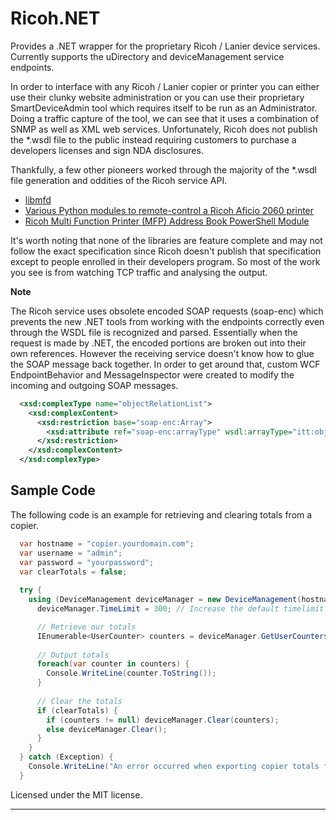 ﻿Ricoh.NET
=========

Provides a .NET wrapper for the proprietary Ricoh / Lanier device services. Currently supports the uDirectory and deviceManagement service endpoints.

In order to interface with any Ricoh / Lanier copier or printer you can either use their clunky website administration
or you can use their proprietary SmartDeviceAdmin tool which requires itself to be run as an Administrator. Doing a
traffic capture of the tool, we can see that it uses a combination of SNMP as well as XML web services. Unfortunately,
Ricoh does not publish the *.wsdl file to the public instead requiring customers to purchase a developers licenses and
sign NDA disclosures. 

Thankfully, a few other pioneers worked through the majority of the *.wsdl file generation and oddities of the Ricoh 
service API.

- [libmfd](https://github.com/adam-nielsen/libmfd/)
- [Various Python modules to remote-control a Ricoh Aficio 2060 printer](http://opensource.fsmi.uni-karlsruhe.de/gitweb/?p=python-aficio2060.git;a=summary)
- [Ricoh Multi Function Printer (MFP) Address Book PowerShell Module](http://gallery.technet.microsoft.com/scriptcenter/Ricoh-Multi-Function-27aeea71)

It's worth noting that none of the libraries are feature complete and may not follow the exact specification since 
Ricoh doesn't publish that specification except to people enrolled in their developers program. So most of the work
you see is from watching TCP traffic and analysing the output.

__Note__

The Ricoh service uses obsolete encoded SOAP requests (soap-enc) which prevents the new .NET tools from working 
with the endpoints correctly even through the WSDL file is recognized and parsed. Essentially when the request is
made by .NET, the encoded portions are broken out into their own references. However the receiving service doesn't 
know how to glue the SOAP message back together. In order to get around that, custom WCF EndpointBehavior and 
MessageInspector were created to modify the incoming and outgoing SOAP messages.

```xml
  <xsd:complexType name="objectRelationList">
    <xsd:complexContent>
      <xsd:restriction base="soap-enc:Array">
        <xsd:attribute ref="soap-enc:arrayType" wsdl:arrayType="itt:objectRelation[]"/>
      </xsd:restriction>
    </xsd:complexContent>
  </xsd:complexType>
```

Sample Code
-----------
The following code is an example for retrieving and clearing totals from a copier.

```csharp
  var hostname = "copier.yourdomain.com";
  var username = "admin";
  var password = "yourpassword";
  var clearTotals = false;
  
  try {
    using (DeviceManagement deviceManager = new DeviceManagement(hostname, username, password)) {
      deviceManager.TimeLimit = 300; // Increase the default timelimit to keep session from expiring.

      // Retrieve our totals
      IEnumerable<UserCounter> counters = deviceManager.GetUserCounters();
      
      // Output totals
      foreach(var counter in counters) {
        Console.WriteLine(counter.ToString());
      }
      
      // Clear the totals
      if (clearTotals) {
        if (counters != null) deviceManager.Clear(counters);
        else deviceManager.Clear();
      }
    }
  } catch (Exception) {
    Console.WriteLine("An error occurred when exporting copier totals for {0}.", hostname);
  }
```

Licensed under the MIT license.

---------------------------------------
